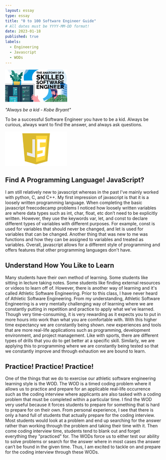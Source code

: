 ```yaml
---
layout: essay
type: essay
title: "0 to 100 Software Engineer Guide"
# All dates must be YYYY-MM-DD format!
date: 2023-01-18
published: true
labels:
  - Engineering
  - Javascript
  - WODs
---
```


<img width="200px" class="rounded float-start pe-4" src="../img/Banner_The-Anatomy-of-A-Skilled-Software-Engineer.png">

*"Always be a kid - Kobe Bryant"*

To be a successful Software Engineer you have to be a kid. Always be curious, always want to find the answer, and always ask questions. 

<img width="200px" class="rounded float-start pe-4" src="../img/javascript.png">

## Find A Programming Language! JavaScript?
  I am still relatively new to javascript whereas in the past I've mainly worked with python, C, and C++. My first impression of javascript is that it is a loosely written programming language. When completing the basic javascript freecodecamp problems I noticed how loosely written variables are where data types such as int, char, float, etc don’t need to be explicitly written. However, they use the keywords var, let, and const to declare different types of variables with different purposes. For example, const is used for variables that should never be changed, and let is used for variables that can be changed. Another thing that was new to me was functions and how they can be assigned to variables and treated as variables. Overall, javascript allows for a different style of programming and offers features that other programming languages don't have.

## Understand How You Like to Learn
  Many students have their own method of learning. Some students like sitting in lecture taking notes. Some students like finding external resources or videos to learn off of. However, there is another way of learning and it's called Athletic Software Engineering. Prior to this class, I have never heard of Athletic Software Engineering. From my understanding, Athletic Software Engineering is a very mentally challenging way of learning where we are constantly putting in repetition and practice to apply what we've learned. Though very time-consuming, it is very rewarding as it expects you to put in more hours into work than what you are comfortable with. With this higher time expectancy we are constantly being shown. new experiences and tools that are more real-life applications such as programming, development environment, and project management. Like with sports, there are different types of drills that you do to get better at a specific skill. Similarly, we are applying this to programming where we are constantly being tested so that we constantly improve and through exhaution we are bound to learn.

## Practice! Practice! Practice!
  One of the things that we do to exercise our athletic software engineering learning style is the WOD. The WOD is a timed coding problem where it allows us to practice and prepare for an applicable real-life occurrence such as the coding interview where applicants are also tasked with a coding problem that must be completed within a particular time. I find the WOD very useful because it forces students to prepare for something that is hard to prepare for on their own. From personal experience, I see that there is only a hand full of students that actually prepare for the coding interview. Most students would look at a problem and end up searching for the answer rather than working through the problem and taking their time with it. Then come coding interview time, students tend to blank out and forget everything they "practiced" for. The WODs force us to either test our ability to solve problems or search for the answer where in most cases the answer can’t be found in the given time. Thus, I am excited to tackle on and prepare for the coding interview through these WODs.
